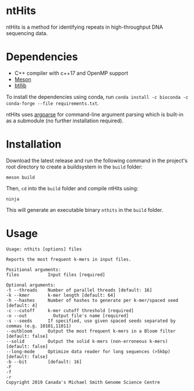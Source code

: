 # ntHits

ntHits is a method for identifying repeats in high-throughput DNA sequencing data.

# Dependencies

- C++ compiler with c++17 and OpenMP support
- [Meson](https://mesonbuild.com/)
- [btllib](https://github.com/bcgsc/btllib)

To install the dependencies using conda, run `conda install -c bioconda -c conda-forge --file requirements.txt`.

ntHits uses [argparse](https://github.com/p-ranav/argparse) for command-line argument parsing which is built-in as a submodule (no further installation required).

# Installation

Download the latest release and run the following command in the project's root directory to create a buildsystem in the `build` folder:

```shell
meson build
```

Then, `cd` into the `build` folder and compile ntHits using:

```shell
ninja
```

This will generate an executable binary `nthits` in the `build` folder.

# Usage

```
Usage: nthits [options] files 

Reports the most frequent k-mers in input files.

Positional arguments:
files           Input files [required]

Optional arguments:
-t --threads    Number of parallel threads [default: 16]
-k --kmer       k-mer length [default: 64]
-h --hashes     Number of hashes to generate per k-mer/spaced seed [default: 4]
-c --cutoff     k-mer cutoff threshold [required]
-o --out     	  Output file's name [required]
-s --seeds      If specified, use given spaced seeds separated by commas (e.g. 10101,11011)
--outbloom      Output the most frequent k-mers in a Bloom filter [default: false]
--solid         Output the solid k-mers (non-erroneous k-mers) [default: false]
--long-mode     Optimize data reader for long sequences (>5kbp) [default: false]
-b --bit        [default: 16]
-F              
-f              
-r              
Copyright 2019 Canada's Michael Smith Genome Science Centre
```
